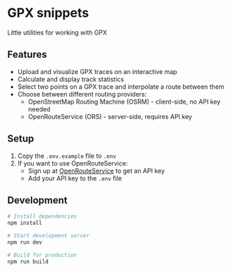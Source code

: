 # GPX snippets

Little utilities for working with GPX

## Features

- Upload and visualize GPX traces on an interactive map
- Calculate and display track statistics
- Select two points on a GPX trace and interpolate a route between them
- Choose between different routing providers:
  - OpenStreetMap Routing Machine (OSRM) - client-side, no API key needed
  - OpenRouteService (ORS) - server-side, requires API key

## Setup

1. Copy the `.env.example` file to `.env`
2. If you want to use OpenRouteService:
   - Sign up at [OpenRouteService](https://openrouteservice.org/) to get an API key
   - Add your API key to the `.env` file

## Development

```bash
# Install dependencies
npm install

# Start development server
npm run dev

# Build for production
npm run build
```